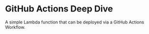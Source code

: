# GitHub Actions Deep Dive

A simple Lambda function that can be deployed via a GitHub Actions Workflow. 

